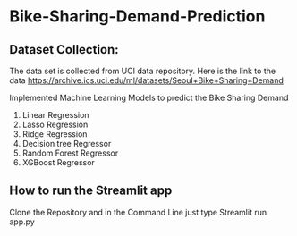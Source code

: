 # Bike-Sharing-Demand-Prediction
## Dataset Collection:
The data set is collected from UCI data repository. Here is the link to the data
https://archive.ics.uci.edu/ml/datasets/Seoul+Bike+Sharing+Demand

Implemented Machine Learning Models to predict the Bike Sharing Demand
1. Linear Regression
2. Lasso Regression
3. Ridge Regression
4. Decision tree Regressor
5. Random Forest Regressor
6. XGBoost Regressor

## How to run the Streamlit app
Clone the Repository and in the Command Line just type
Streamlit run app.py
